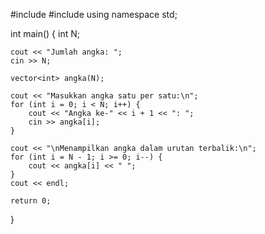 #include <iostream>
#include <vector>
using namespace std;

int main() {
    int N;
    
    cout << "Jumlah angka: ";
    cin >> N;
    
    vector<int> angka(N);
    
    cout << "Masukkan angka satu per satu:\n";
    for (int i = 0; i < N; i++) {
        cout << "Angka ke-" << i + 1 << ": ";
        cin >> angka[i];
    }
    
    cout << "\nMenampilkan angka dalam urutan terbalik:\n";
    for (int i = N - 1; i >= 0; i--) {
        cout << angka[i] << " ";
    }
    cout << endl;

    return 0;
}
